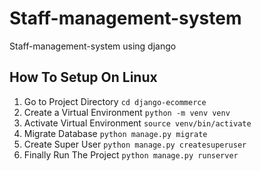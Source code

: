 # Staff-management-system
Staff-management-system using django


## How To Setup On Linux
1. Go to Project Directory `cd django-ecommerce`
2. Create a Virtual Environment `python -m venv venv`
3. Activate Virtual Environment `source venv/bin/activate`
4. Migrate Database `python manage.py migrate`
5. Create Super User `python manage.py createsuperuser`
6. Finally Run The Project `python manage.py runserver`

